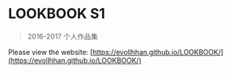 # LOOKBOOK S1

> 2016-2017 个人作品集

Please view the website: [https://evollhhan.github.io/LOOKBOOK/](https://evollhhan.github.io/LOOKBOOK/)
